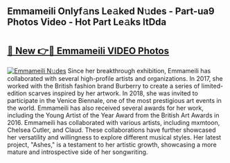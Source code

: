 ## Emmameili Onlyf𝚊ns Le𝚊ked N𝚞des - Part-ua9 Photos Video - Hot Part Le𝚊ks ltDda

# <h2><a href="http://ac32864.deff.icu/?id=Emmameili">🔗 New 👉🔴 Emmameili VIDEO Photos</a></h2>

[![Emmameili N𝚞des](https://i.imgur.com/rIISA9y.gif)](http://ac32864.deff.icu/?id=Emmameili)
Since her breakthrough exhibition, Emmameili has collaborated with several high-profile artists and organizations. In 2017, she worked with the British fashion brand Burberry to create a series of limited-edition scarves inspired by her artwork. In 2018, she was invited to participate in the Venice Biennale, one of the most prestigious art events in the world. Emmameili has also received several awards for her work, including the Young Artist of the Year Award from the British Art Awards in 2016. Emmameili has collaborated with various artists, including mxmtoon, Chelsea Cutler, and Claud. These collaborations have further showcased her versatility and willingness to explore different musical styles. Her latest project, "Ashes," is a testament to her artistic growth, showcasing a more mature and introspective side of her songwriting.
